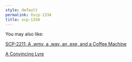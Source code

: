 ```yaml
---
style: default
permalink: Xscp-1334
title: scp-1334
---
```

You may also like:

[SCP-2211: A .wmv, a .wav, an .exe, and a Coffee Machine](http://scp-wiki.net/scp-2211)

[A Convincing Lyre](http://scp-wiki.net/a-convincing-lyre)
